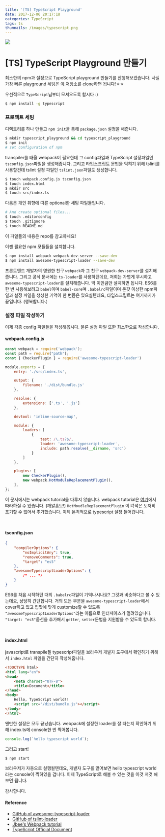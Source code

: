```yaml
---
title: '[TS] TypeScript Playground'
date: 2017-12-06 20:17:18
categories: TypeScript
tags: ts
thumnails: /images/typescript.png
---
```

![](/images/typescript.png)

# [TS] TypeScript Playground 만들기

최소한의 npm과 설정으로 TypeScript playground 만들기를 진행해보겠습니다. 사실 가장 빠른 playground 세팅은 [이 저장소](https://github.com/JaeYeopHan/typescript_playground)를 clone하면 됩니다!ㅎㅎ

우선적으로 `TypeScript`님부터 모셔오도록 합시다 :)
```bash
$ npm install -g typescript
```

### 프로젝트 세팅
디렉토리를 하나 만들고 `npm init`을 통해 `package.json` 설정을 해줍니다.
```bash
$ mkdir typescript_playground && cd typescript_playground
$ npm init
# set configuration of npm
```

transpiler를 태울 webpack이 필요한데 그 config파일과 TypeScript 설정파일인 `tsconfig.json`파일을 생성해줍니다. 그리고 타입스크립트 문법을 익히기 위해 tslint를 사용할건데 tslint 설정 파일인 `tslint.json`파일도 생성합니다.
```bash
$ touch webpack.config.js tsconfig.json
$ touch index.html
$ mkdir src
$ touch src/index.ts
```

다음은 개인 취향에 따른 optional한 세팅 파일들입니다.
```bash
# And create optional files...
$ touch .editorconfig
$ touch .gitignore
$ touch README.md
```
이 파일들의 내용은 repo를 참고하세요!

이젠 필요한 npm 모듈들을 설치합니다.
```bash
$ npm install webpack webpack-dev-server --save-dev
$ npm install awesome-typescript-loader --save-dev
```
프론트엔드 개발자의 영원한 친구 `webpack`과 그 친구 `webpack-dev-server`를 설치해줍니다. 그리고 공식 문서에는 `ts-loader`를 사용하던데요, 저희는 가볍게 무시하고 `awesome-typescript-loader`를 설치해줍니다. 딱 이만큼만 설치하면 됩니다. ES6를 한 번 사용해보려고 `babel`이며 `babel-core`며 `.babelrc`파일이며 온갖 이상한 npm파일과 설정 파일을 생성한 기억이 한 번쯤은 있으실텐데요, 타입스크립트는 여기까지가 끝입니다. (행복합니다.)

### 설정 파일 작성하기
이제 각종 config 파일들을 작성해봅시다. 물론 설정 파일 또한 최소한으로 작성합니다.

#### webpack.config.js
```js webpack.config.js
const webpack = require('webpack');
const path = require("path");
const { CheckerPlugin } = require('awesome-typescript-loader')

module.exports = {
    entry: './src/index.ts',

    output: {
        filename: './dist/bundle.js'
    },

    resolve: {
        extensions: ['.ts', '.js']
    },

    devtool: 'inline-source-map',

    module: {
        loaders: [
            {
                test: /\.ts?$/,
                loader: 'awesome-typescript-loader',
                include: path.resolve(__dirname, 'src')
            }
        ]
    },

    plugins: [
        new CheckerPlugin(),
        new webpack.HotModuleReplacementPlugin(),
    ],
};
```
이 문서에서는 webpack tutorial을 다루지 않습니다. webpack tutorial은 [여기](https://github.com/JaeYeopHan/webpack2_tutorial)에서 따라하실 수 있습니다. (깨알홍보!) `HotMoudleReplacementPlugin` 이 녀석은 도저히 포기할 수 없어서 추가했습니다. 이제 본격적으로 typescript 설정 들어갑니다.

</br>

#### tsconfig.json
```json
{
    "compilerOptions": {
        "noImplicitAny": true,
        "removeComments": true,
        "target": "es5"
    },
    "awesomeTypescriptLoaderOptions": {
        /* ... */
    }
}
```
ES6를 처음 시작하던 때의 `.babelrc`파일이 기억나시나요? 그것과 비슷하다고 볼 수 있는데요, 상당히 간단합니다. 거의 모든 부분을 `awesome-typescript-loader`에서 cover하고 있고 입맛에 맞게 customize할 수 있도록 `"awesomeTypescriptLoaderOptions"`라는 이름으로 인터페이스가 열려있습니다. `"target: "es5"`옵션을 추가해서 `getter`, `setter`문법을 지원받을 수 있도록 합니다.

</br>

#### index.html
javascript로 transpile될 typescript파일을 브라우저 개발자 도구에서 확인하기 위해서 `index.html` 파일을 간단히 작성해줍니다.
```html
<!DOCTYPE html>
<html lang="en">
<head>
    <meta charset="UTF-8">
    <title>Document</title>
</head>
<body>
    Hello, TypeScript world!!
    <script src="/dist/bundle.js"></script>
</body>
</html>
```
왠만한 설정은 모두 끝났습니다. webpack에 설정한 loader를 잘 타는지 확인하기 위해 index.ts에 console한 번 찍어봅니다.

```ts index.js
console.log(`hello typescript world`);
```
그리고 start!
```bash
$ npm start
```
브라우저가 자동으로 실행될텐데요, 개발자 도구를 열어보면 hello typescript world라는 console이 찍혀있을 겁니다. 이제 TypeScript로 해볼 수 있는 것을 이것 저것 해보면 됩니다.

감사합니다.

#### Reference
* [GitHub of awesome-typescript-loader](https://github.com/s-panferov/awesome-typescript-loader)
* [GitHub of tslint-loader](https://github.com/wbuchwalter/tslint-loader)
* [Jbee's Webpack tutorial](https://github.com/JaeYeopHan/webpack2_tutorial)
* [TypeScript Official Document](https://www.typescriptlang.org/docs/handbook/basic-types.html)
